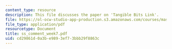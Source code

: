 ```yaml
---
content_type: resource
description: This file discusses the paper on 'Tangible Bits Link'.
file: https://ol-ocw-studio-app-production.s3.amazonaws.com/courses/mas-961-ambient-intelligence-spring-2005/cd29861d0a3be9893ef73bbb29f8863c_ss_comment_week7.pdf
file_type: application/pdf
resourcetype: Document
title: ss_comment_week7.pdf
uid: cd29861d-0a3b-e989-3ef7-3bbb29f8863c
---
```

